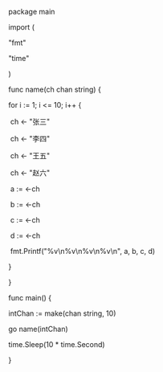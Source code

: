 package main



import (

  "fmt"

  "time"

)



func name(ch chan string) {

  for i := 1; i <= 10; i++ {

​    ch <- "张三"

​    ch <- "李四"

​    ch <- "王五"

​    ch <- "赵六"

​    a := <-ch

​    b := <-ch

​    c := <-ch

​    d := <-ch

​    fmt.Printf("%v\n%v\n%v\n%v\n", a, b, c, d)

  }

}



func main() {

  intChan := make(chan string, 10)

  go name(intChan)

  time.Sleep(10 * time.Second)

}